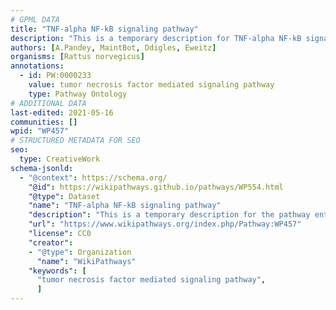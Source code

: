 ```yaml
---
# GPML DATA
title: "TNF-alpha NF-kB signaling pathway"
description: "This is a temporary description for TNF-alpha NF-kB signaling pathway"
authors: [A.Pandey, MaintBot, Ddigles, Eweitz]
organisms: [Rattus norvegicus]
annotations:
  - id: PW:0000233
    value: tumor necrosis factor mediated signaling pathway
    type: Pathway Ontology
# ADDITIONAL DATA
last-edited: 2021-05-16
communities: []
wpid: "WP457"
# STRUCTURED METADATA FOR SEO
seo:
  type: CreativeWork
schema-jsonld:
  - "@context": https://schema.org/
    "@id": https://wikipathways.github.io/pathways/WP554.html
    "@type": Dataset
    "name": "TNF-alpha NF-kB signaling pathway"
    "description": "This is a temporary description for the pathway entitled: TNF-alpha NF-kB signaling pathway"
    "url": "https://www.wikipathways.org/index.php/Pathway:WP457"
    "license": CC0
    "creator":
    - "@type": Organization
      "name": "WikiPathways"
    "keywords": [
      "tumor necrosis factor mediated signaling pathway",
      ]
---
```

